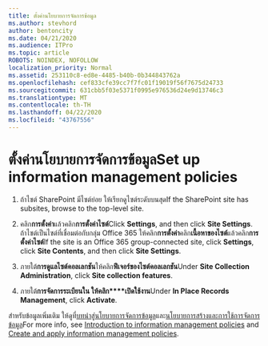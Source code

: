 ```yaml
---
title: ตั้งค่านโยบายการจัดการข้อมูล
ms.author: stevhord
author: bentoncity
ms.date: 04/21/2020
ms.audience: ITPro
ms.topic: article
ROBOTS: NOINDEX, NOFOLLOW
localization_priority: Normal
ms.assetid: 253110c8-ed8e-4485-b40b-0b344843762a
ms.openlocfilehash: cef833cfe39cc7f7fc01f19019f56f7675d24733
ms.sourcegitcommit: 631cbb5f03e5371f0995e976536d24e9d13746c3
ms.translationtype: MT
ms.contentlocale: th-TH
ms.lasthandoff: 04/22/2020
ms.locfileid: "43767556"
---
```

# <a name="set-up-information-management-policies"></a><span data-ttu-id="69c3b-102">ตั้งค่านโยบายการจัดการข้อมูล</span><span class="sxs-lookup"><span data-stu-id="69c3b-102">Set up information management policies</span></span>

1. <span data-ttu-id="69c3b-103">ถ้าไซต์ SharePoint มีไซต์ย่อย ให้เรียกดูไซต์ระดับบนสุด</span><span class="sxs-lookup"><span data-stu-id="69c3b-103">If the SharePoint site has subsites, browse to the top-level site.</span></span>
    
2. <span data-ttu-id="69c3b-104">คลิก**การตั้งค่า**แล้วคลิก**การตั้งค่าไซต์**</span><span class="sxs-lookup"><span data-stu-id="69c3b-104">Click **Settings**, and then click **Site Settings**.</span></span> <span data-ttu-id="69c3b-105">ถ้าไซต์เป็นไซต์ที่เชื่อมต่อกับกลุ่ม Office 365 ให้คลิก**การตั้งค่า**คลิก**เนื้อหาของไซต์**แล้วคลิก**การตั้งค่าไซต์**</span><span class="sxs-lookup"><span data-stu-id="69c3b-105">If the site is an Office 365 group-connected site, click **Settings**, click **Site Contents**, and then click **Site Settings**.</span></span>
    
3. <span data-ttu-id="69c3b-106">ภายใต้**การดูแลไซต์คอลเลกชัน**ให้คลิก**ฟีเจอร์ของไซต์คอลเลกชัน**</span><span class="sxs-lookup"><span data-stu-id="69c3b-106">Under **Site Collection Administration**, click **Site collection features**.</span></span>
    
4. <span data-ttu-id="69c3b-107">ภายใต้**การจัดการระเบียนใน ให้คลิก\*\*\*\*เปิดใช้งาน**</span><span class="sxs-lookup"><span data-stu-id="69c3b-107">Under **In Place Records Management**, click **Activate**.</span></span>
    
<span data-ttu-id="69c3b-108">สําหรับข้อมูลเพิ่มเติม ให้ดูที่[บทนําสู่นโยบายการจัดการข้อมูล](https://go.microsoft.com/fwlink/?linkid=404239)และ[นโยบายการสร้างและการใช้การจัดการข้อมูล](https://go.microsoft.com/fwlink/?linkid=2003916)</span><span class="sxs-lookup"><span data-stu-id="69c3b-108">For more info, see [Introduction to information management policies](https://go.microsoft.com/fwlink/?linkid=404239) and [Create and apply information management policies](https://go.microsoft.com/fwlink/?linkid=2003916).</span></span>
  

